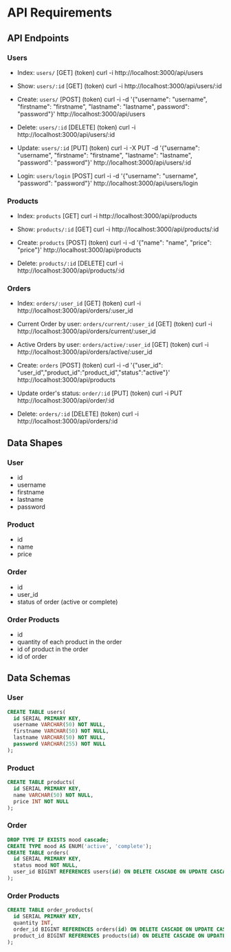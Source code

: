 # API Requirements

## API Endpoints
### Users
- Index: `users/` [GET] (token)
    curl -i http://localhost:3000/api/users

- Show: `users/:id` [GET] (token)
    curl -i http://localhost:3000/api/users/:id

- Create: `users/` [POST] (token)
    curl -i -d '{"username": "username", "firstname": "firstname", "lastname": "lastname", password": "password"}' http://localhost:3000/api/users

- Delete: `users/:id` [DELETE] (token)
    curl -i http://localhost:3000/api/users/:id

- Update: `users/:id` [PUT] (token)
    curl -i -X PUT -d '{"username": "username", "firstname": "firstname", "lastname": "lastname", "password": "password"}' http://localhost:3000/api/users/:id

- Login: `users/login` [POST]
    curl -i -d '{"username": "username", "password": "password"}' http://localhost:3000/api/users/login

### Products
- Index: `products` [GET]
    curl -i http://localhost:3000/api/products

- Show: `products/:id` [GET]
    curl -i http://localhost:3000/api/products/:id

- Create: `products` [POST] (token)
    curl -i -d '{"name": "name", "price": "price"}' http://localhost:3000/api/products

- Delete: `products/:id`  [DELETE]
    curl -i http://localhost:3000/api/products/:id

### Orders
- Index: `orders/:user_id` [GET] (token)
    curl -i http://localhost:3000/api/orders/:user_id

- Current Order by user: `orders/current/:user_id` [GET] (token)
    curl -i http://localhost:3000/api/orders/current/:user_id

- Active Orders by user: `orders/active/:user_id` [GET] (token)
    curl -i http://localhost:3000/api/orders/active/:user_id

- Create: `orders` [POST] (token)
    curl -i -d '{"user_id": "user_id","product_id":"product_id","status":"active"}' http://localhost:3000/api/products

- Update order's status: `order/:id` [PUT] (token)
    curl -i PUT http://localhost:3000/api/order/:id

- Delete: `orders/:id` [DELETE] (token)
    curl -i http://localhost:3000/api/orders/:id

## Data Shapes
### User
- id
- username
- firstname
- lastname
- password

### Product
- id
- name
- price

### Order
- id
- user_id
- status of order (active or complete)

### Order Products
- id
- quantity of each product in the order
- id of product in the order
- id of order

## Data Schemas
### User
```sql
CREATE TABLE users(
  id SERIAL PRIMARY KEY,
  username VARCHAR(50) NOT NULL,
  firstname VARCHAR(50) NOT NULL,
  lastname VARCHAR(50) NOT NULL,
  password VARCHAR(255) NOT NULL
);
```

### Product
```sql
CREATE TABLE products(
  id SERIAL PRIMARY KEY,
  name VARCHAR(50) NOT NULL,
  price INT NOT NULL
);
```

### Order
```sql
DROP TYPE IF EXISTS mood cascade;
CREATE TYPE mood AS ENUM('active', 'complete');
CREATE TABLE orders(
  id SERIAL PRIMARY KEY,
  status mood NOT NULL,
  user_id BIGINT REFERENCES users(id) ON DELETE CASCADE ON UPDATE CASCADE
);
```

### Order Products
```sql
CREATE TABLE order_products(
  id SERIAL PRIMARY KEY,
  quantity INT,
  order_id BIGINT REFERENCES orders(id) ON DELETE CASCADE ON UPDATE CASCADE,
  product_id BIGINT REFERENCES products(id) ON DELETE CASCADE ON UPDATE CASCADE
);
```